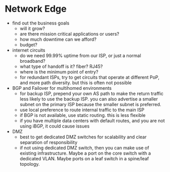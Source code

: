 
# Network Edge
- find out the business goals
	- will it grow?
	- are there mission critical applications or users?
	- how much downtime can we afford?
	- budget?
- internet circuits
	- do we need 99.99% uptime from our ISP, or just a normal broadband?
	- what type of handoff is it? fiber? RJ45?
	- where is the minimum point of entry?
	- for redundant ISPs, try to get circuits that operate at different PoP, and more path diversity. but this is often not possible
- BGP and Failover for multihomed environments
	- for backup ISP, prepend your own AS path to make the return traffic less likely to use the backup ISP. you can also advertise a smaller subnet on the primary ISP because the smaller subnet is preferred. 
	- use local preference to route internal traffic to the main ISP
	- if BGP is not available, use static routing. this is less flexible
	- if you have multiple data centers with default routes, and you are not using iBGP, it could cause issues
- DMZ
	- best to get dedicated DMZ switches for scalability and clear separation of responsibility
	- if not using dedicated DMZ switch, then you can make use of existing infrastructure. Maybe a port on the core switch with a dedicated VLAN. Maybe ports on a leaf switch in a spine/leaf topology.
